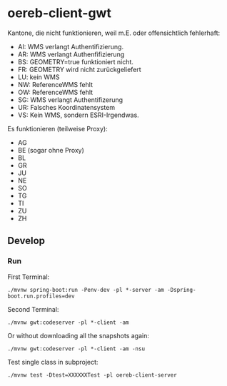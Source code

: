 # oereb-client-gwt

Kantone, die nicht funktionieren, weil m.E. oder offensichtlich fehlerhaft:

- AI: WMS verlangt Authentifizierung.
- AR: WMS verlangt Authenfifizierung
- BS: GEOMETRY=true funktioniert nicht.
- FR: GEOMETRY wird nicht zurückgeliefert
- LU: kein WMS
- NW: ReferenceWMS fehlt
- OW: ReferenceWMS fehlt
- SG: WMS verlangt Authentifizerung
- UR: Falsches Koordinatensystem
- VS: Kein WMS, sondern ESRI-Irgendwas.

Es funktionieren (teilweise Proxy):

- AG
- BE (sogar ohne Proxy)
- BL
- GR
- JU
- NE
- SO
- TG
- TI
- ZU
- ZH

## Develop

### Run 
First Terminal:
```
./mvnw spring-boot:run -Penv-dev -pl *-server -am -Dspring-boot.run.profiles=dev
```

Second Terminal:
```
./mvnw gwt:codeserver -pl *-client -am
```

Or without downloading all the snapshots again:
```
./mvnw gwt:codeserver -pl *-client -am -nsu 
```

Test single class in subproject:
```
./mvnw test -Dtest=XXXXXXTest -pl oereb-client-server
```

